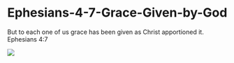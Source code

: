 # Ephesians-4-7-Grace-Given-by-God
But to each one of us grace has been given as Christ apportioned it. Ephesians 4:7

![](https://pbs.twimg.com/media/DYRIteVVAAAtqKB.jpg)
